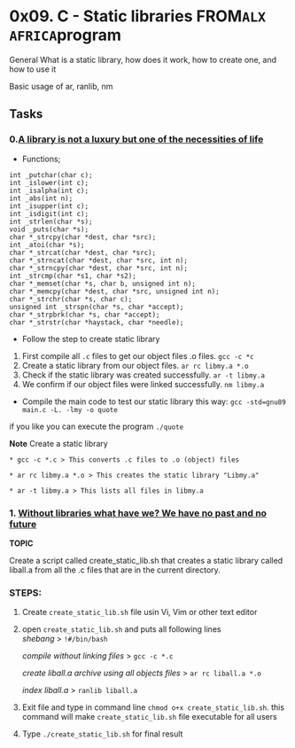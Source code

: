 # 0x09. C - Static libraries FROM`ALX AFRICA`program

General What is a static library, how does it work, how to create one, and how to use it

Basic usage of ar, ranlib, nm

## Tasks

### 0.[A library is not a luxury but one of the necessities of life](https://github.com/patrice012/alx-low_level_programming/tree/main/0x09-static_libraries)
* Functions;  

```
int _putchar(char c);  
int _islower(int c);  
int _isalpha(int c);  
int _abs(int n);  
int _isupper(int c);  
int _isdigit(int c);  
int _strlen(char *s);  
void _puts(char *s);  
char *_strcpy(char *dest, char *src);  
int _atoi(char *s);  
char *_strcat(char *dest, char *src);  
char *_strncat(char *dest, char *src, int n);  
char *_strncpy(char *dest, char *src, int n);  
int _strcmp(char *s1, char *s2);  
char *_memset(char *s, char b, unsigned int n);  
char *_memcpy(char *dest, char *src, unsigned int n);  
char *_strchr(char *s, char c);  
unsigned int _strspn(char *s, char *accept);  
char *_strpbrk(char *s, char *accept);  
char *_strstr(char *haystack, char *needle);
```


* Follow the step to create static library
1. First compile all `.c` files to get our object files .o files. `gcc -c *c`
2. Create a static library from our object files. `ar rc libmy.a *.o`
3. Check if the static library was created successfully. `ar -t libmy.a`
4. We confirm if our object files were linked successfully. `nm libmy.a`

* Compile the main code to test our static library this way: `gcc -std=gnu89 main.c -L. -lmy -o quote`

if you like you can execute the program `./quote `

**Note** Create a static library  

    * gcc -c *.c > This converts .c files to .o (object) files  

    * ar rc libmy.a *.o > This creates the static library "Libmy.a"  

    * ar -t libmy.a > This lists all files in libmy.a   

### 1. [Without libraries what have we? We have no past and no future](https://github.com/patrice012/alx-low_level_programming/tree/main/0x09-static_libraries)

**TOPIC**

Create a script called create_static_lib.sh that creates a static library called liball.a from all the .c files that are in the current directory.

### STEPS:

1. Create `create_static_lib.sh` file usin Vi, Vim or other text editor
2. open `create_static_lib.sh` and puts all following lines  
    _shebang_ > `!#/bin/bash`

    *compile without linking files* > `gcc -c *.c`

    *create liball.a archive using all objects files* > `ar rc liball.a *.o`

    *index liball.a* > `ranlib liball.a`

3. Exit file and type in command line `chmod o+x create_static_lib.sh`.
    this command will make `create_static_lib.sh` file executable for all users
4. Type `./create_static_lib.sh` for final result
